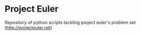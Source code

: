 # Project Euler

Repository of python scripts tackling project euler's problem set (http://projecteuler.net)
